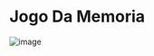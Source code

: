 # Jogo Da Memoria

![image](https://user-images.githubusercontent.com/85684965/177022170-5dbb1dd2-743c-4ce3-b087-e2fa1f39befa.png)
